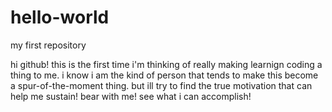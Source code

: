 # hello-world
my first repository

hi github!
this is the first time i'm thinking of really making learnign coding a thing to me. 
i know i am the kind of person that tends to make this become a spur-of-the-moment thing. but ill try to find the true motivation that can help me sustain!
bear with me! see what i can accomplish! 
